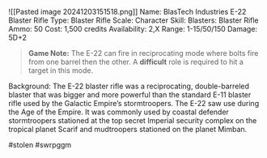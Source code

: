 ![[Pasted image 20241203151518.png]]
Name: BlasTech Industries E-22 Blaster Rifle
Type: Blaster Rifle
Scale: Character
Skill: Blasters: Blaster Rifle
Ammo: 50
Cost: 1,500 credits
Availability: 2,X
Range: 1-15/50/150
Damage: 5D+2

> **Game Note:** The E-22 can fire in reciprocating mode where bolts fire from one barrel then the other. A **difficult** role is required to hit a target in this mode.

Background: The E-22 blaster rifle was a reciprocating, double-barreled blaster that was bigger and more powerful than the standard E-11 blaster rifle used by the Galactic Empire’s stormtroopers. The E-22 saw use during the Age of the Empire. It was commonly used by coastal defender stormtroopers stationed at the top secret Imperial security complex on the tropical planet Scarif and mudtroopers stationed on the planet Mimban.

#stolen #swrpggm